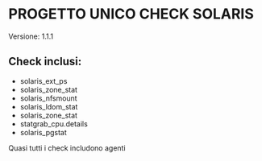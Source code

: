 # PROGETTO UNICO CHECK SOLARIS

Versione: 1.1.1

## Check inclusi:

* solaris_ext_ps
* solaris_zone_stat
* solaris_nfsmount
* solaris_ldom_stat
* solaris_zone_stat
* statgrab_cpu.details
* solaris_pgstat
 
Quasi tutti i check includono agenti
